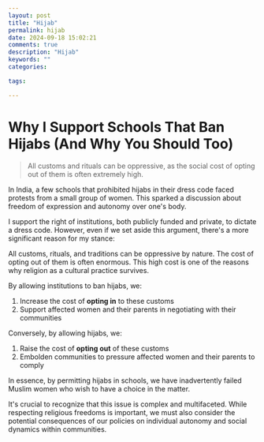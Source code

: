 ```yaml
---
layout: post
title: "Hijab"
permalink: hijab
date: 2024-09-18 15:02:21
comments: true
description: "Hijab"
keywords: ""
categories:

tags:

---
```


# Why I Support Schools That Ban Hijabs (And Why You Should Too)

> All customs and rituals can be oppressive, as the social cost of opting out of them is often extremely high.

In India, a few schools that prohibited hijabs in their dress code faced protests from a small group of women. This sparked a discussion about freedom of expression and autonomy over one's body.

I support the right of institutions, both publicly funded and private, to dictate a dress code. However, even if we set aside this argument, there's a more significant reason for my stance:

All customs, rituals, and traditions can be oppressive by nature. The cost of opting out of them is often enormous. This high cost is one of the reasons why religion as a cultural practice survives.

By allowing institutions to ban hijabs, we:

1. Increase the cost of **opting in** to these customs
2. Support affected women and their parents in negotiating with their communities

Conversely, by allowing hijabs, we:

1. Raise the cost of **opting out** of these customs
2. Embolden communities to pressure affected women and their parents to comply

In essence, by permitting hijabs in schools, we have inadvertently failed Muslim women who wish to have a choice in the matter.

It's crucial to recognize that this issue is complex and multifaceted. While respecting religious freedoms is important, we must also consider the potential consequences of our policies on individual autonomy and social dynamics within communities.
